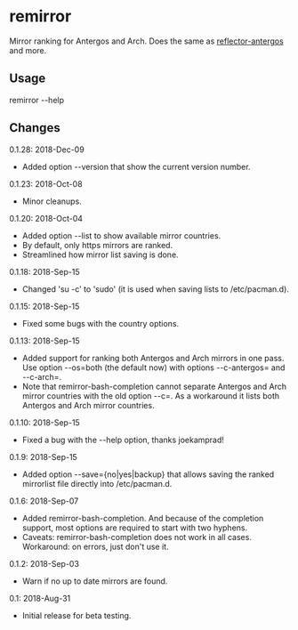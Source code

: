 # remirror
Mirror ranking for Antergos and Arch. Does the same as [reflector-antergos](https://github.com/manuel-192/antergos-reflector) and more.
## Usage
remirror --help
## Changes
0.1.28: 2018-Dec-09
- Added option --version that show the current version number.

0.1.23: 2018-Oct-08
- Minor cleanups.

0.1.20: 2018-Oct-04
- Added option --list to show available mirror countries.
- By default, only https mirrors are ranked.
- Streamlined how mirror list saving is done.

0.1.18: 2018-Sep-15
- Changed 'su -c' to 'sudo' (it is used when saving lists to /etc/pacman.d).

0.1.15: 2018-Sep-15
- Fixed some bugs with the country options.

0.1.13: 2018-Sep-15
- Added support for ranking both Antergos and Arch mirrors in one pass. Use option --os=both (the default now) with options --c-antergos=<countries> and --c-arch=<countries>.
- Note that remirror-bash-completion cannot separate Antergos and Arch mirror countries with the old option --c=<countries>. As a workaround it lists both Antergos and Arch mirror countries.

0.1.10: 2018-Sep-15
- Fixed a bug with the --help option, thanks joekamprad!

0.1.9: 2018-Sep-15
- Added option --save={no|yes|backup} that allows saving the ranked mirrorlist file directly into /etc/pacman.d.

0.1.6: 2018-Sep-07
- Added remirror-bash-completion. And because of the completion support, most options are required to start with two hyphens.
- Caveats: remirror-bash-completion does not work in all cases. Workaround: on errors, just don't use it.

0.1.2: 2018-Sep-03
- Warn if no up to date mirrors are found.

0.1: 2018-Aug-31
- Initial release for beta testing.
